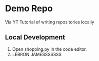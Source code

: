 # Demo Repo

Via YT Tutorial of writing repositories locally

## Local Development

1. Open shopping.py in the code editor.
2. LEBRON JAMESSSSSSS